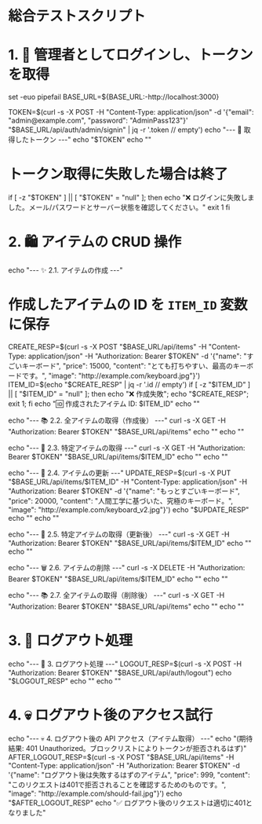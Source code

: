 # 総合テストスクリプト

# 1. 🔑 管理者としてログインし、トークンを取得

set -euo pipefail
BASE_URL=${BASE_URL:-http://localhost:3000}

TOKEN=$(curl -s -X POST -H "Content-Type: application/json" -d '{"email": "admin@example.com", "password": "AdminPass123"}' "$BASE_URL/api/auth/admin/signin" | jq -r '.token // empty')
echo "--- 🎫 取得したトークン ---"
echo "$TOKEN"
echo ""

# トークン取得に失敗した場合は終了
if [ -z "$TOKEN" ] || [ "$TOKEN" = "null" ]; then
  echo "❌ ログインに失敗しました。メール/パスワードとサーバー状態を確認してください。"
  exit 1
fi

# 2. 🛍️ アイテムの CRUD 操作

echo "--- ✨ 2.1. アイテムの作成 ---"

# 作成したアイテムの ID を `ITEM_ID` 変数に保存

CREATE_RESP=$(curl -s -X POST "$BASE_URL/api/items" -H "Content-Type: application/json" -H "Authorization: Bearer $TOKEN" -d '{"name": "すごいキーボード", "price": 15000, "content": "とても打ちやすい、最高のキーボードです。", "image": "http://example.com/keyboard.jpg"}')
ITEM_ID=$(echo "$CREATE_RESP" | jq -r '.id // empty')
if [ -z "$ITEM_ID" ] || [ "$ITEM_ID" = "null" ]; then 
  echo "❌ 作成失敗"; echo "$CREATE_RESP"; exit 1; 
fi
echo "🆔 作成されたアイテム ID: $ITEM_ID"
echo ""

echo "--- 📚 2.2. 全アイテムの取得（作成後） ---"
curl -s -X GET -H "Authorization: Bearer $TOKEN" "$BASE_URL/api/items"
echo ""
echo ""

echo "--- 🎯 2.3. 特定アイテムの取得 ---"
curl -s -X GET -H "Authorization: Bearer $TOKEN" "$BASE_URL/api/items/$ITEM_ID"
echo ""
echo ""

echo "--- 🔄 2.4. アイテムの更新 ---"
UPDATE_RESP=$(curl -s -X PUT "$BASE_URL/api/items/$ITEM_ID" -H "Content-Type: application/json" -H "Authorization: Bearer $TOKEN" -d '{"name": "もっとすごいキーボード", "price": 20000, "content": "人間工学に基づいた、究極のキーボード。", "image": "http://example.com/keyboard_v2.jpg"}')
echo "$UPDATE_RESP"
echo ""
echo ""

echo "--- 🎯 2.5. 特定アイテムの取得（更新後） ---"
curl -s -X GET -H "Authorization: Bearer $TOKEN" "$BASE_URL/api/items/$ITEM_ID"
echo ""
echo ""

echo "--- 🗑️ 2.6. アイテムの削除 ---"
curl -s -X DELETE -H "Authorization: Bearer $TOKEN" "$BASE_URL/api/items/$ITEM_ID"
echo ""
echo ""

echo "--- 📚 2.7. 全アイテムの取得（削除後） ---"
curl -s -X GET -H "Authorization: Bearer $TOKEN" "$BASE_URL/api/items"
echo ""
echo ""

# 3. 🚪 ログアウト処理

echo "--- 🚪 3. ログアウト処理 ---"
LOGOUT_RESP=$(curl -s -X POST -H "Authorization: Bearer $TOKEN" "$BASE_URL/api/auth/logout")
echo "$LOGOUT_RESP"
echo ""
echo ""

# 4. 💀 ログアウト後のアクセス試行

echo "--- 💀 4. ログアウト後の API アクセス（アイテム取得） ---"
echo "(期待結果: 401 Unauthorized。ブロックリストによりトークンが拒否されるはず)"
AFTER_LOGOUT_RESP=$(curl -s -X POST "$BASE_URL/api/items" -H "Content-Type: application/json" -H "Authorization: Bearer $TOKEN" -d '{"name": "ログアウト後は失敗するはずのアイテム", "price": 999, "content": "このリクエストは401で拒否されることを確認するためのものです。", "image": "http://example.com/should-fail.jpg"}')
echo "$AFTER_LOGOUT_RESP"
echo "✅ ログアウト後のリクエストは適切に401となりました"
